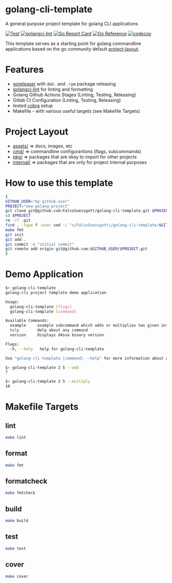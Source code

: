 # golang-cli-template
A general purpose project template for golang CLI applications

[![Test](https://github.com/FalcoSuessgott/golang-cli-template/actions/workflows/test.yml/badge.svg)](https://github.com/FalcoSuessgott/golang-cli-template/actions/workflows/test.yml) [![golangci-lint](https://github.com/FalcoSuessgott/golang-cli-template/actions/workflows/lint.yml/badge.svg)](https://github.com/FalcoSuessgott/golang-cli-template/actions/workflows/lint.yml) [![Go Report Card](https://goreportcard.com/badge/github.com/FalcoSuessgott/golang-cli-template)](https://goreportcard.com/report/github.com/FalcoSuessgott/golang-cli-template) [![Go Reference](https://pkg.go.dev/badge/github.com/FalcoSuessgott/golang-cli-template.svg)](https://pkg.go.dev/github.com/FalcoSuessgott/golang-cli-template) [![codecov](https://codecov.io/gh/FalcoSuessgott/golang-cli-template/branch/main/graph/badge.svg?token=Y5K4SID71F)](https://codecov.io/gh/FalcoSuessgott/golang-cli-template)

This template serves as a starting point for golang commandline applications based on the go community default [project-layout](https://github.com/golang-standards/project-layout).

# Features
- [goreleaser](https://goreleaser.com/) with `deb.` and `.rpm` package releasing
- [golangci-lint](https://golangci-lint.run/) for linting and formatting
- Golang Github Actions Stages (Linting, Testing, Releasing)
- Gitlab CI Configuration (Linting, Testing, Releasing)
- tested [cobra](https://cobra.dev/) setup
- Makefile - with various useful targets (see Makefile Targets)

# Project Layout
* [assets/](https://pkg.go.dev/github.com/FalcoSuessgott/golang-cli-template/assets) => docs, images, etc
* [cmd/](https://pkg.go.dev/github.com/FalcoSuessgott/golang-cli-template/cmd)  => commandline configurartions (flags, subcommands)
* [pkg/](https://pkg.go.dev/github.com/FalcoSuessgott/golang-cli-template/pkg)  => packages that are okay to import for other projects
* [internal/](https://pkg.go.dev/github.com/FalcoSuessgott/golang-cli-template/pkg)  => packages that are only for project internal purposes

# How to use this template
```sh
{
GITHUB_USER="my-github-user"
PROJECT="new-golang-project"
git clone git@github.com:FalcoSuessgott/golang-cli-template.git $PROJECT
cd $PROJECT
rm -rf .git
find . -type f -exec sed -i "s/FalcoSuessgott\/golang-cli-template/$GITHUB_USER\/$PROJECT/g" {} +
make fmt
git init
git add .
git commit -m "initial commit"
git remote add origin git@github.com:$GITHUB_USER/$PROJECT.git
}
```

# Demo Application

```sh
$> golang-cli-template                                                  
golang-cli project template demo application

Usage:
  golang-cli-template [flags]
  golang-cli-template [command]

Available Commands:
  example     example subcommand which adds or multiplies two given integers
  help        Help about any command
  version     Displays d4sva binary version

Flags:
  -h, --help   help for golang-cli-template

Use "golang-cli-template [command] --help" for more information about a command.
```

```sh
$> golang-cli-template 2 5 --add                                                
7

$> golang-cli-template 2 5 --multiply
10
```

# Makefile Targets

## lint
```sh
make lint
```

## format
```sh
make fmt
```

## formatcheck
```sh
make fmtcheck
```

## build
```sh
make build
```

## test
```sh
make test
```

## cover
```sh
make cover
```
